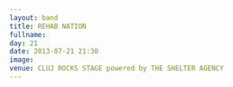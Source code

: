 ```yaml
---
layout: band
title: REHAB NATION
fullname: 
day: 21
date: 2013-07-21 21:30
image: 
venue: CLUJ ROCKS STAGE powered by THE SHELTER AGENCY
---
```



